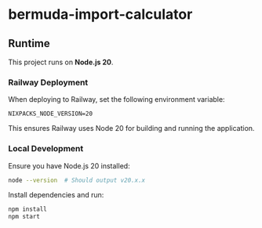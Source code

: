 # bermuda-import-calculator

## Runtime

This project runs on **Node.js 20**.

### Railway Deployment

When deploying to Railway, set the following environment variable:

```
NIXPACKS_NODE_VERSION=20
```

This ensures Railway uses Node 20 for building and running the application.

### Local Development

Ensure you have Node.js 20 installed:

```bash
node --version  # Should output v20.x.x
```

Install dependencies and run:

```bash
npm install
npm start
```